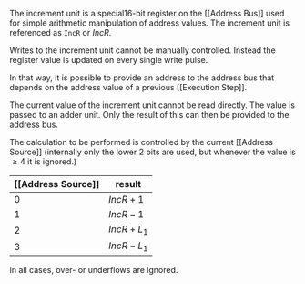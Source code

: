 The increment unit is a special16-bit register on the [[Address Bus]] used for simple arithmetic manipulation of address values. The increment unit is referenced as `IncR` or $IncR$.

Writes to the increment unit cannot be manually controlled. Instead the register value is updated on every single write pulse.

In that way, it is possible to provide an address to the address bus that depends on the address value of a previous [[Execution Step]].

The current value of the increment unit cannot be read directly. The value is passed to an adder unit. Only the result of this can then be provided to the address bus.

The calculation to be performed is controlled by the current [[Address Source]] (internally only the lower 2 bits are used, but whenever the value is 
$\geq 4$ it is ignored.)

| [[Address Source]] | result       |
| ------------------ | ------------ |
| 0                  | $IncR + 1$   |
| 1                  | $IncR - 1$   |
| 2                  | $IncR + L_1$ |
| 3                  | $IncR - L_1$ |
In all cases, over- or underflows are ignored.
